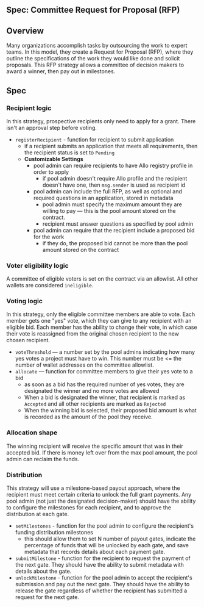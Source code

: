 Spec: Committee Request for Proposal (RFP)
---------------------------------

## Overview 
Many organizations accomplish tasks by outsourcing the work to expert teams. In this model, they create a Request for Proposal (RFP), where they outline the specifications of the work they would like done and solicit proposals. This RFP strategy allows a committee of decision makers to award a winner, then pay out in milestones. 

## Spec
### Recipient logic
In this strategy, prospective recipients only need to apply for a grant. There isn't an approval step before voting. 
- `registerRecipient` - function for recipient to submit application
    - if a recipient submits an application that meets all requirements, then the recipient status is set to `Pending`
    - **Customizable Settings**
        - pool admin can require recipients to have Allo registry profile in order to apply
            - if pool admin doesn't require Allo profile and the recipient doesn't have one, then `msg.sender` is used as recipient id
        - pool admin can include the full RFP, as well as optional and required questions in an application, stored in metadata
            - pool admin must specify the maximum amount they are willing to pay — this is the pool amount stored on the contract. 
            - recipient must answer questions as specified by pool admin
        - pool admin can require that the recipient include a proposed bid for the work
            - if they do, the proposed bid cannot be more than the pool amount stored on the contract

### Voter eligibility logic
A committee of eligible voters is set on the contract via an allowlist. All other wallets are considered `ineligible`.

### Voting logic
In this strategy, only the eligible committee members are able to vote. Each member gets one "yes" vote, which they can give to any recipient with an eligible bid. Each member has the ability to change their vote, in which case their vote is reassigned from the original chosen recipient to the new chosen recipient. 
- `voteThreshold` — a number set by the pool admins indicating how many yes votes a project must have to win. This number must be <= the number of wallet addresses on the committee allowlist. 
- `allocate` — function for committee members to give their yes vote to a bid
    - as soon as a bid has the required number of yes votes, they are designated the winner and no more votes are allowed
    - When a bid is designated the winner, that recipient is marked as `Accepted` and all other recipients are marked as `Rejected`
    - When the winning bid is selected, their proposed bid amount is what is recorded as the amount of the pool they receive. 

### Allocation shape
The winning recipient will receive the specific amount that was in their accepted bid. If there is money left over from the max pool amount, the pool admin can reclaim the funds. 

### Distribution
This strategy will use a milestone-based payout approach, where the recipient must meet certain criteria to unlock the full grant payments. Any pool admin (not just the designated decision-maker) should have the ability to configure the milestones for each recipient, and to approve the distribution at each gate. 
- `setMilestones` - function for the pool admin to configure the recipient's funding distribution milestones
    - this should allow them to set N number of payout gates, indicate the percentage of funds that will be unlocked by each gate, and save metadata that records details about each payment gate.
- `submitMilestone` - function for the recipient to request the payment of the next gate. They should have the ability to submit metadata with details about the gate. 
- `unlockMilestone` - function for the pool admin to accept the recipient's submission and pay out the next gate. They should have the ability to release the gate regardless of whether the recipient has submitted a request for the next gate. 
